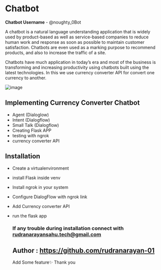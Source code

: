 # Chatbot 

**Chatbot Username** - @noughty_0Bot

A chatbot is a natural language understanding application that is widely used by product-based as well as service-based companies to reduce human work and response as soon as possible to maintain customer satisfaction. Chatbots are even used as a marking purpose to recommend products, and also to increase the traffic of a site.

Chatbots have much application in today’s era and most of the business is transforming and increasing productivity using chatbots built using the latest technologies. In this we use currency converter API for convert one currency to another.

![image](https://github.com/user-attachments/assets/2663292e-522c-4e80-85cd-191604b66b1f)


## Implementing Currency Converter Chatbot
- Agent (Dialoglow)
- Intent (Dialogflow)
- Small Talk (Dialogflow)
- Creating Flask APP
- testing with ngrok
- currency converter API

  
## Installation 
- Create a virtualenvironment
- install Flask inside venv
- Install ngrok in your system
- Configure DialogFlow with ngrok link
- Add Currency converter API
- run the flask app

  ### If any trouble during installation connect with rudranarayansahu.tech@gmail.com

  ## Author : https://github.com/rudranarayan-01

  Add Some feature✨
  Thank you
